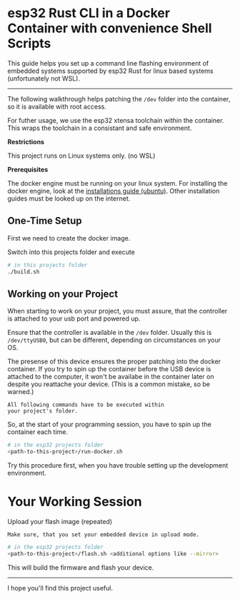 # esp32 Rust CLI in a Docker Container with convenience Shell Scripts

This guide helps you set up a command line flashing environment of 
embedded systems supported by esp32 Rust for linux based systems
(unfortunately not WSL).

---

The following walkthrough helps patching the `/dev` folder into
the container, so it is available with root access.

For futher usage, we use the esp32 xtensa toolchain within the container.
This wraps the toolchain in a consistant and safe environment.

**Restrictions**
    
This project runs on Linux systems only. (no WSL)

**Prerequisites** 

The docker engine must be running on your linux system. 
For installing the docker engine, look at the [installations guide (ubuntu)](https://docs.docker.com/engine/install/ubuntu/). 
Other installation guides must be looked up on the internet.

## One-Time Setup

First we need to create the docker image.

Switch into this projects folder and execute

```bash
# in this projects folder
./build.sh
```

## Working on your Project

When starting to work on your project, you must assure, that
the controller is attached to your usb port and powered up.

Ensure that the controller is available in the `/dev` folder.
Usually this is `/dev/ttyUSB0`, but can be different, 
depending on circumstances on your OS.

The presense of this device ensures the proper patching into the
docker container. If you try to spin up the container before the USB device is attached to the computer, it won't be availabe in 
the container later on despite you reattache your device. 
(This is a common mistake, so be warned.)

    All following commands have to be executed within
    your project's folder.

So, at the start of your programming session, you have to spin up the container each time.

```bash
# in the esp32 projects folder
<path-to-this-project>/run-docker.sh
```

Try this procedure first, when you have trouble setting up the
development environment.

# Your Working Session

Upload your flash image (repeated)

    Make sure, that you set your embedded device in upload mode.

```bash
# in the esp32 projects folder
<path-to-this-project>/flash.sh <additional options like --mirror>
```

This will build the firmware and flash your device.

---

I hope you'll find this project useful.